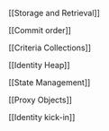 [[Storage and Retrieval]]

[[Commit order]]

[[Criteria Collections]]

[[Identity Heap]]

[[State Management]]

[[Proxy Objects]]

[[Identity kick-in]]